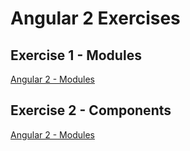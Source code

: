 # Angular 2 Exercises

## Exercise 1 - Modules

[Angular 2 - Modules](https://github.com/Ryanair/ng-basics/tree/master/exercise1-modules)

## Exercise 2 - Components

[Angular 2 - Modules](https://github.com/Ryanair/ng-basics/tree/master/exercise2-components)

